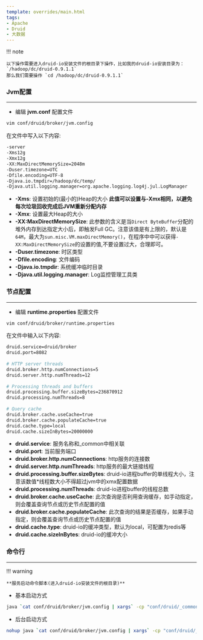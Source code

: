 ```yaml
---
template: overrides/main.html
tags:
- Apache
- Druid
- 大数据
---
```


!!! note

    以下操作需要进入druid-io安装文件的根目录下操作，比如我的druid-io安装目录为： `/hadoop/dc/druid-0.9.1.1`
    那么我们需要操作 `cd /hadoop/dc/druid-0.9.1.1`

### Jvm配置

---

- 编辑 **jvm.conf** 配置文件

```bash
vim conf/druid/broker/jvm.config
```

在文件中写入以下内容:

```bash
-server
-Xms12g
-Xmx12g
-XX:MaxDirectMemorySize=2048m
-Duser.timezone=UTC
-Dfile.encoding=UTF-8
-Djava.io.tmpdir=/hadoop/dc/temp/
-Djava.util.logging.manager=org.apache.logging.log4j.jul.LogManager
```

- **-Xms**: 设置初始的(最小的)Heap的大小 **此值可以设置与-Xmx相同，以避免每次垃圾回收完成后JVM重新分配内存**
- **-Xmx**: 设置最大Heap的大小
- **-XX:MaxDirectMemorySize**: 此参数的含义是当`Direct ByteBuffer`分配的堆外内存到达指定大小后，即触发Full GC。注意该值是有上限的，默认是`64M`，最大为`sun.misc.VM.maxDirectMemory()`，在程序中中可以获得`-XX:MaxDirectMemorySize`的设置的值,不要设置过大，合理即可。
- **-Duser.timezone**: 时区类型
- **-Dfile.encoding**: 文件编码
- **-Djava.io.tmpdir**: 系统缓冲临时目录
- **-Djava.util.logging.manager**: Log监控管理工具类

### 节点配置

---

- 编辑 **runtime.properties** 配置文件

```bash
vim conf/druid/broker/runtime.properties
```

在文件中输入以下内容:

```bash
druid.service=druid/broker
druid.port=8082
 
# HTTP server threads
druid.broker.http.numConnections=5
druid.server.http.numThreads=12
 
# Processing threads and buffers
druid.processing.buffer.sizeBytes=236870912
druid.processing.numThreads=8
 
# Query cache
druid.broker.cache.useCache=true
druid.broker.cache.populateCache=true
druid.cache.type=local
druid.cache.sizeInBytes=20000000
```

- **druid.service**: 服务名称和_common中相关联
- **druid.port**: 当前服务端口
- **druid.broker.http.numConnections**: http服务的连接数
- **druid.server.http.numThreads**: http服务的最大链接线程
- **druid.processing.buffer.sizeBytes**: druid-io进程buffer的单线程大小，注意该数值*线程数大小不得超过jvm中的xmx配置数据
- **druid.processing.numThreads**: druid-io进程buffer的线程总数
- **druid.broker.cache.useCache**: 此次查询是否利用查询缓存，如手动指定，则会覆盖查询节点或历史节点配置的值
- **druid.broker.cache.populateCache**: 此次查询的结果是否缓存，如果手动指定，则会覆盖查询节点或历史节点配置的值
- **druid.cache.type**: druid-io的缓冲类型，默认为local，可配置为redis等
- **druid.cache.sizeInBytes**: druid-io的缓冲大小

### 命令行

---

!!! warning

    **服务启动命令脚本(进入druid-io安装文件的根目录)**

- 基本启动方式

```bash
java `cat conf/druid/broker/jvm.config | xargs` -cp "conf/druid/_common:conf/druid/broker:lib/*" io.druid.cli.Main server broker
```

- 后台启动方式

```bash
nohup java `cat conf/druid/broker/jvm.config | xargs` -cp "conf/druid/_common:conf/druid/broker:lib/*" io.druid.cli.Main server broker > broker.log 2>&1 &
```